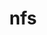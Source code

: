 ---
layout: landing_page
sidebar: qq_cli_command_reference_sidebar
summary: Listing of commands for nfs
title: nfs
zendesk_source: qq CLI Command Guide

---